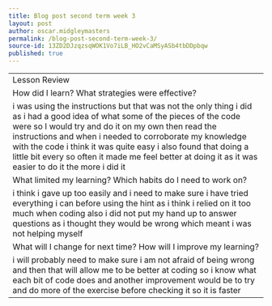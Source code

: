 ```yaml
---
title: Blog post second term week 3
layout: post
author: oscar.midgleymasters
permalink: /blog-post-second-term-week-3/
source-id: 13ZD2DJzqzsqWOK1Vo7iLB_HO2vCaMSyASb4tbDDpbqw
published: true
---
```

<table>
  <tr>
    <td>Lesson Review</td>
  </tr>
  <tr>
    <td>How did I learn? What strategies were effective? </td>
  </tr>
  <tr>
    <td>i was using the instructions but that was not the only thing i did as i had a good idea of what some of the pieces of the code were so I would try and do it on my own then read the instructions and when i needed to corroborate my knowledge with the code i think it was quite easy i also found that doing a little bit every so often it made me feel better at doing it as it was easier to do it the more i did it</td>
  </tr>
  <tr>
    <td>What limited my learning? Which habits do I need to work on? </td>
  </tr>
  <tr>
    <td>i think i gave up too easily and i need to make sure i have tried everything i can before using the hint as i think i relied on it too much when coding also i did not put my hand up to answer questions as i thought they would be wrong which meant i was not helping myself </td>
  </tr>
  <tr>
    <td>What will I change for next time? How will I improve my learning?</td>
  </tr>
  <tr>
    <td>i will probably need to make sure i am not afraid of being wrong and then that will allow me to be better at coding so i know what each bit of code does and another improvement would be to try and do more of the exercise before checking it so it is faster </td>
  </tr>
</table>


